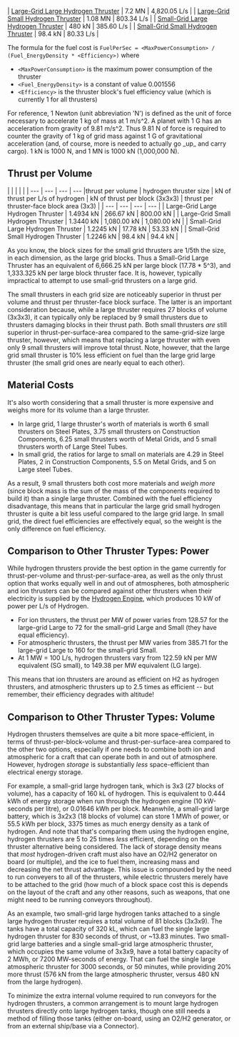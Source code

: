 | [Large-Grid Large Hydrogen Thruster](https://spaceengineers.wiki.gg/wiki/Large_Hydrogen_Thruster "Large Hydrogen Thruster") | 7.2 MN | 4,820.05 L/s |
| [Large-Grid Small Hydrogen Thruster](https://spaceengineers.wiki.gg/wiki/Hydrogen_Thruster "Hydrogen Thruster") | 1.08 MN | 803.34 L/s |
| [Small-Grid Large Hydrogen Thruster](https://spaceengineers.wiki.gg/wiki/Large_Hydrogen_Thruster "Large Hydrogen Thruster") | 480 kN | 385.60 L/s |
| [Small-Grid Small Hydrogen Thruster](https://spaceengineers.wiki.gg/wiki/Hydrogen_Thruster "Hydrogen Thruster") | 98.4 kN | 80.33 L/s |

The formula for the fuel cost is `FuelPerSec = <MaxPowerConsumption> / (Fuel_EnergyDensity * <Efficiency>)` where  

*   `<MaxPowerConsumption>` is the maximum power consumption of the thruster
*   `<Fuel_EnergyDensity>` is a constant of value 0.001556
*   `<Efficiency>` is the thruster block's fuel efficiency value (which is currently 1 for all thrusters)

  
For reference, 1 Newton (unit abbreviation 'N') is defined as the unit of force necessary to accelerate 1 kg of mass at 1 m/s^2. A planet with 1 G has an acceleration from gravity of 9.81 m/s^2. Thus 9.81 N of force is required to counter the gravity of 1 kg of grid mass against 1 G of gravitational acceleration (and, of course, more is needed to actually go \_up\_ and carry cargo). 1 kN is 1000 N, and 1 MN is 1000 kN (1,000,000 N).

## Thrust per Volume

|     |     |     |     |
| --- | --- | --- | --- |thrust per volume
| hydrogen thruster size | kN of thrust per L/s of hydrogen | kN of thrust per block (3x3x3) | thrust per thruster-face block area (3x3) |
| --- | --- | --- | --- |
| Large-Grid Large Hydrogen Thruster | 1.4934 kN | 266.67 kN | 800.00 kN |
| Large-Grid Small Hydrogen Thruster | 1.3440 kN | 1,080.00 kN | 1,080.00 kN |
| Small-Grid Large Hydrogen Thruster | 1.2245 kN | 17.78 kN | 53.33 kN |
| Small-Grid Small Hydrogen Thruster | 1.2246 kN | 98.4 kN | 94.4 kN |

As you know, the block sizes for the small grid thrusters are 1/5th the size, in each dimension, as the large grid blocks. Thus a Small-Grid Large Thruster has an equivalent of 6,666.25 kN per large block (17.78 \* 5^3), and 1,333.325 kN per large block thruster face. It is, however, typically impractical to attempt to use small-grid thrusters on a large grid.

The small thrusters in each grid size are noticeably superior in thrust per volume and thrust per thruster-face block surface. The latter is an important consideration because, while a large thruster requires 27 blocks of volume (3x3x3), it can typically only be replaced by 9 small thrusters due to thrusters damaging blocks in their thrust path. Both small thrusters _are_ still superior in thrust-per-surface-area compared to the same-grid-size large thruster, however, which means that replacing a large thruster with even only 9 small thrusters will improve total thrust. Note, however, that the large grid small thruster is 10% less efficient on fuel than the large grid large thruster (the small grid ones are nearly equal to each other).

## Material Costs

It's also worth considering that a small thruster is more expensive and weighs more for its volume than a large thruster.

*   In large grid, 1 large thruster's worth of materials is worth 6 small thrusters on Steel Plates, 3.75 small thrusters on Construction Components, 6.25 small thrusters worth of Metal Grids, and 5 small thrusters worth of Large Steel Tubes.
*   In small grid, the ratios for large to small on materials are 4.29 in Steel Plates, 2 in Construction Components, 5.5 on Metal Grids, and 5 on Large steel Tubes.

As a result, 9 small thrusters both cost more materials and _weigh more_ (since block mass is the sum of the mass of the components required to build it) than a single large thruster. Combined with the fuel efficiency disadvantage, this means that in particular the large grid small hydrogen thruster is quite a bit less useful compared to the large grid large. In small grid, the direct fuel efficiencies are effectively equal, so the weight is the only difference on fuel efficiency.

## Comparison to Other Thruster Types: Power

While hydrogen thrusters provide the best option in the game currently for thrust-per-volume and thrust-per-surface-area, as well as the only thrust option that works equally well in and out of atmospheres, both atmospheric and ion thrusters can be compared against other thrusters when their electricity is supplied by the [Hydrogen Engine](https://spaceengineers.wiki.gg/wiki/Hydrogen_Engine "Hydrogen Engine"), which produces 10 kW of power per L/s of Hydrogen.

*   For ion thrusters, the thrust per MW of power varies from 128.57 for the large-grid Large to 72 for the small-grid Large and Small (they have equal efficiency).
*   For atmospheric thrusters, the thrust per MW varies from 385.71 for the large-grid Large to 160 for the small-grid Small.
*   At 1 MW = 100 L/s, hydrogen thrusters vary from 122.59 kN per MW equivalent (SG small), to 149.38 per MW equivalent (LG large).

This means that ion thrusters are around as efficient on H2 as hydrogen thrusters, and atmospheric thrusters up to 2.5 times as efficient -- but remember, their efficiency degrades with altitude!

## Comparison to Other Thruster Types: Volume

Hydrogen thrusters themselves are quite a bit more space-efficient, in terms of thrust-per-block-volume and thrust-per-surface-area compared to the other two options, especially if one needs to combine both ion and atmospheric for a craft that can operate both in and out of atmosphere. However, hydrogen _storage_ is substantially _less_ space-efficient than electrical energy storage.

For example, a small-grid large hydrogen tank, which is 3x3 (27 blocks of volume), has a capacity of 160 kL of hydrogen. This is equivalent to 0.444 kWh of energy storage when run through the hydrogen engine (10 kW-seconds per litre), or 0.01646 kWh per block. Meanwhile, a small-grid large battery, which is 3x2x3 (18 blocks of volume) can store 1 MWh of power, or 55.5 kWh per block, 3375 times as much energy density as a tank of hydrogen. And note that that's comparing them using the hydrogen engine, hydrogen thrusters are 5 to 25 times _less_ efficient, depending on the thruster alternative being considered. The lack of storage density means that _most_ hydrogen-driven craft must also have an O2/H2 generator on board (or multiple), and the ice to fuel them, increasing mass and decreasing the net thrust advantage. This issue is compounded by the need to run conveyers to all of the thrusters, while electric thrusters merely have to be attached to the grid (how much of a block space cost this is depends on the layout of the craft and any other reasons, such as weapons, that one might need to be running conveyors throughout).

As an example, two small-grid large hydrogen tanks attached to a single large hydrogen thruster requires a total volume of 81 blocks (3x3x9). The tanks have a total capacity of 320 kL, which can fuel the single large hydrogen thruster for 830 seconds of thrust, or ~13.83 minutes. Two small-grid large batteries and a single small-grid large atmospheric thruster, which occupies the same volume of 3x3x9, have a total battery capacity of 2 MWh, or 7200 MW-seconds of energy. That can fuel the single large atmospheric thruster for 3000 seconds, or 50 minutes, while providing 20% more thrust (576 kN from the large atmospheric thruster, versus 480 kN from the large hydrogen).

To minimize the extra internal volume required to run conveyors for the hydrogen thrusters, a common arrangement is to mount large hydrogen thrusters directly onto large hydrogen tanks, though one still needs a method of filling those tanks (either on-board, using an O2/H2 generator, or from an external ship/base via a Connector).
